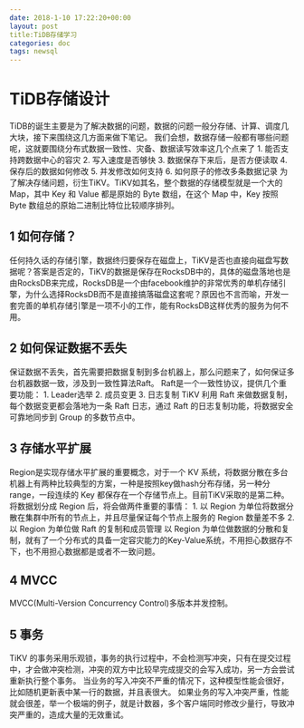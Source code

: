 ```yaml
---
date: 2018-1-10 17:22:20+00:00
layout: post
title:TiDB存储学习
categories: doc
tags: newsql
---
```




# TiDB存储设计
TiDB的诞生主要是为了解决数据的问题，数据的问题一般分存储、计算、调度几大块，接下来围绕这几方面来做下笔记。
我们会想，数据存储一般都有哪些问题呢，这就要围绕分布式数据一致性、灾备、数据读写效率这几个点来了
	1. 能否支持跨数据中心的容灾
	2. 写入速度是否够快
	3. 数据保存下来后，是否方便读取
	4. 保存后的数据如何修改
	5. 并发修改如何支持
	6. 如何原子的修改多条数据记录
为了解决存储问题，衍生TiKV。TiKV如其名，整个数据的存储模型就是一个大的Map，其中 Key 和 Value 都是原始的 Byte 数组，在这个 Map 中，Key 按照 Byte 数组总的原始二进制比特位比较顺序排列。
## 1 如何存储？
任何持久话的存储引擎，数据终归要保存在磁盘上，TiKV是否也直接向磁盘写数据呢？答案是否定的，TiKV的数据是保存在RocksDB中的，具体的磁盘落地也是由RocksDB来完成，RocksDB是一个由facebook维护的非常优秀的单机存储引擎，为什么选择RocksDB而不是直接搞落磁盘这套呢？原因也不言而喻，开发一套完善的单机存储引擎是一项不小的工作，能有RocksDB这样优秀的服务为何不用。
## 2 如何保证数据不丢失
保证数据不丢失，首先需要把数据复制到多台机器上，那么问题来了，如何保证多台机器数据一致，涉及到一致性算法Raft。
Raft是一个一致性协议，提供几个重要功能：
	1. Leader选举
	2. 成员变更
	3. 日志复制
TiKV 利用 Raft 来做数据复制，每个数据变更都会落地为一条 Raft 日志，通过 Raft 的日志复制功能，将数据安全可靠地同步到 Group 的多数节点中。
## 3 存储水平扩展
Region是实现存储水平扩展的重要概念，对于一个 KV 系统，将数据分散在多台机器上有两种比较典型的方案，一种是按照key做hash分布存储，另一种分range，一段连续的 Key 都保存在一个存储节点上。目前TiKV采取的是第二种。
将数据划分成 Region 后，将会做两件重要的事情：
	1. 以 Region 为单位将数据分散在集群中所有的节点上，并且尽量保证每个节点上服务的 Region 数量差不多
	2. 以 Region 为单位做 Raft 的复制和成员管理
以 Region 为单位做数据的分散和复制，就有了一个分布式的具备一定容灾能力的Key-Value系统，不用担心数据存不下，也不用担心数据都是或者不一致问题。
## 4 MVCC
MVCC(Multi-Version Concurrency Control)多版本并发控制。
## 5 事务
TiKV 的事务采用乐观锁，事务的执行过程中，不会检测写冲突，只有在提交过程中，才会做冲突检测，冲突的双方中比较早完成提交的会写入成功，另一方会尝试重新执行整个事务。
当业务的写入冲突不严重的情况下，这种模型性能会很好，比如随机更新表中某一行的数据，并且表很大。
如果业务的写入冲突严重，性能就会很差，举一个极端的例子，就是计数器，多个客户端同时修改少量行，导致冲突严重的，造成大量的无效重试。
